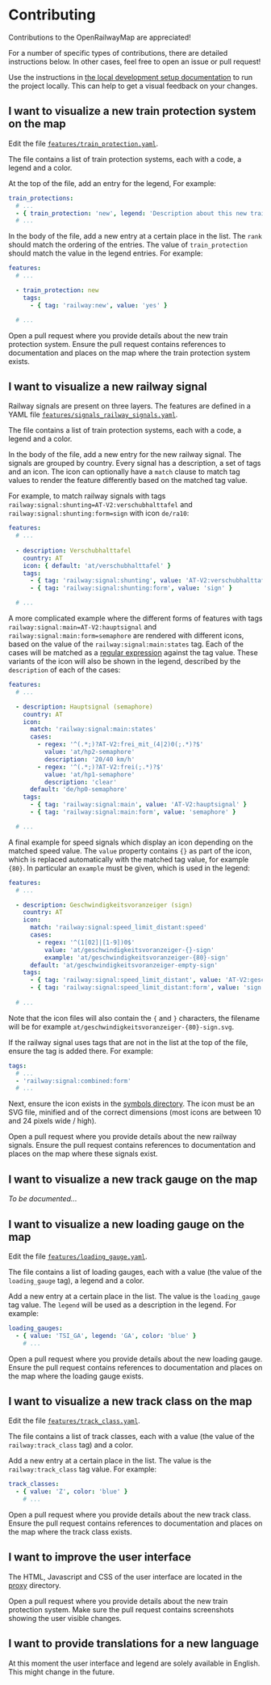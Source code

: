 # Contributing

Contributions to the OpenRailwayMap are appreciated!

For a number of specific types of contributions, there are detailed instructions below. In other cases, feel free to open an issue or pull request!

Use the instructions in [the local development setup documentation](SETUP.md) to run the project locally. This can help to get a visual feedback on your changes.

## I want to visualize a new train protection system on the map

Edit the file [`features/train_protection.yaml`](https://github.com/hiddewie/OpenRailwayMap-vector/edit/master/features/train_protection.yaml).

The file contains a list of train protection systems, each with a code, a legend and a color.

At the top of the file, add an entry for the legend, For example:
```yaml
train_protections:
  # ...
  - { train_protection: 'new', legend: 'Description about this new train protection system', color: '#abc123' }
  # ...
```

In the body of the file, add a new entry at a certain place in the list. The `rank` should match the ordering of the entries. The value of `train_protection` should match the value in the legend entries. For example:
```yaml
features:
  # ...

  - train_protection: new
    tags:
      - { tag: 'railway:new', value: 'yes' }

  # ...
```

Open a pull request where you provide details about the new train protection system. Ensure the pull request contains references to documentation and places on the map where the train protection system exists.

## I want to visualize a new railway signal

Railway signals are present on three layers. The features are defined in a YAML file [`features/signals_railway_signals.yaml`](https://github.com/hiddewie/OpenRailwayMap-vector/edit/master/features/signals_railway_signals.yaml).

The file contains a list of train protection systems, each with a code, a legend and a color.

In the body of the file, add a new entry for the new railway signal. The signals are grouped by country. Every signal has a description, a set of tags and an icon. The icon can optionally have a `match` clause to match tag values to render the feature differently based on the matched tag value. 

For example, to match railway signals with tags `railway:signal:shunting=AT-V2:verschubhalttafel` and `railway:signal:shunting:form=sign` with icon `de/ra10`:
```yaml
features:
  # ...
  
  - description: Verschubhalttafel
    country: AT
    icon: { default: 'at/verschubhalttafel' }
    tags:
      - { tag: 'railway:signal:shunting', value: 'AT-V2:verschubhalttafel' }
      - { tag: 'railway:signal:shunting:form', value: 'sign' }

  # ...
```

A more complicated example where the different forms of features with tags `railway:signal:main=AT-V2:hauptsignal` and `railway:signal:main:form=semaphore` are rendered with different icons, based on the value of the `railway:signal:main:states` tag. Each of the cases will be matched as a [regular expression](https://www.postgresql.org/docs/current/functions-matching.html#FUNCTIONS-POSIX-REGEXP) against the tag value. These variants of the icon will also be shown in the legend, described by the `description` of each of the cases: 
```yaml
features:
  # ...

  - description: Hauptsignal (semaphore)
    country: AT
    icon:
      match: 'railway:signal:main:states'
      cases:
        - regex: '^(.*;)?AT-V2:frei_mit_(4|2)0(;.*)?$'
          value: 'at/hp2-semaphore'
          description: '20/40 km/h'
        - regex: '^(.*;)?AT-V2:frei(;.*)?$'
          value: 'at/hp1-semaphore'
          description: 'clear'
      default: 'de/hp0-semaphore'
    tags:
      - { tag: 'railway:signal:main', value: 'AT-V2:hauptsignal' }
      - { tag: 'railway:signal:main:form', value: 'semaphore' }

  # ...
```

A final example for speed signals which display an icon depending on the matched speed value. The `value` property contains `{}` as part of the icon, which is replaced automatically with the matched tag value, for example `{80}`. In particular an `example` must be given, which is used in the legend:

```yaml
features:
  # ...

  - description: Geschwindigkeitsvoranzeiger (sign)
    country: AT
    icon:
      match: 'railway:signal:speed_limit_distant:speed'
      cases:
        - regex: '^(1[02]|[1-9])0$'
          value: 'at/geschwindigkeitsvoranzeiger-{}-sign'
          example: 'at/geschwindigkeitsvoranzeiger-{80}-sign'
      default: 'at/geschwindigkeitsvoranzeiger-empty-sign'
    tags:
      - { tag: 'railway:signal:speed_limit_distant', value: 'AT-V2:geschwindigkeitsvoranzeiger' }
      - { tag: 'railway:signal:speed_limit_distant:form', value: 'sign' }
  
  # ...
```
Note that the icon files will also contain the `{` and `}` characters, the filename will be for example `at/geschwindigkeitsvoranzeiger-{80}-sign.svg`.

If the railway signal uses tags that are not in the list at the top of the file, ensure the tag is added there. For example:
```yaml
tags:
  # ...
  - 'railway:signal:combined:form'
  # ...
```

Next, ensure the icon exists in the [symbols directory](https://github.com/hiddewie/OpenRailwayMap-vector/tree/master/symbols). The icon must be an SVG file, minified and of the correct dimensions (most icons are between 10 and 24 pixels wide / high).

Open a pull request where you provide details about the new railway signals. Ensure the pull request contains references to documentation and places on the map where these signals exist.

## I want to visualize a new track gauge on the map

*To be documented...*

## I want to visualize a new loading gauge on the map

Edit the file [`features/loading_gauge.yaml`](https://github.com/hiddewie/OpenRailwayMap-vector/edit/master/features/loading_gauge.yaml).

The file contains a list of loading gauges, each with a value (the value of the `loading_gauge` tag), a legend and a color.

Add a new entry at a certain place in the list. The value is the `loading_gauge` tag value. The `legend` will be used as a description in the legend. For example:
```yaml
loading_gauges:
  - { value: 'TSI_GA', legend: 'GA', color: 'blue' }
    # ...
```

Open a pull request where you provide details about the new loading gauge. Ensure the pull request contains references to documentation and places on the map where the loading gauge exists.

## I want to visualize a new track class on the map

Edit the file [`features/track_class.yaml`](https://github.com/hiddewie/OpenRailwayMap-vector/edit/master/features/track_class.yaml).

The file contains a list of track classes, each with a value (the value of the `railway:track_class` tag) and a color.

Add a new entry at a certain place in the list. The value is the `railway:track_class` tag value. For example:
```yaml
track_classes:
  - { value: 'Z', color: 'blue' }
    # ...
```

Open a pull request where you provide details about the new track class. Ensure the pull request contains references to documentation and places on the map where the track class exists.

## I want to improve the user interface

The HTML, Javascript and CSS of the user interface are located in the [proxy](https://github.com/hiddewie/OpenRailwayMap-vector/tree/master/proxy) directory.

Open a pull request where you provide details about the new train protection system. Make sure the pull request contains screenshots showing the user visible changes.

## I want to provide translations for a new language 

At this moment the user interface and legend are solely available in English. This might change in the future.
